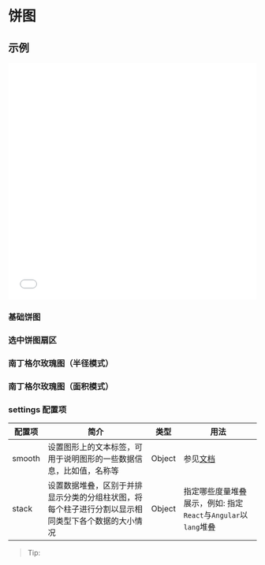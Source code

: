 # 饼图

## 示例

<iframe width="100%" height="480" src="//jsfiddle.net/vecharts/u9p0kvkq/embedded/result,html,js/?bodyColor=fff" allowfullscreen="allowfullscreen" frameborder="0"></iframe>


### 基础饼图

<vuep template="#basicPie"></vuep>

<script v-pre type="text/x-template" id="basicPie">
<template>
  <ve-pie-chart :data="chartData" />
</template>

<script>
 module.exports = {
    components: {
    	VePieChart: window['ve-charts'].default.VePieChart
  	},
    created () {
      this.chartData = {
        dimensions: {
          name: '渠道',
          data: ['APP', 'PC', 'M端', '微信', '手Q', '小程序']
        },
        measures: [{
          name: 'PV',
          data: [40000, 27800, 22000, 20200, 15600, 13600]
        }]
      }
    }
  }
</script>

### 选中饼图扇区

<vuep template="#selectedModePie"></vuep>

<script v-pre type="text/x-template" id="selectedModePie">
<template>
  <ve-pie-chart :data="chartData" :settings="chartSettings" />
</template>

<script>
 module.exports = {
    components: {
    	VePieChart: window['ve-charts'].default.VePieChart
  	},
    created () {
      this.chartData = {
        dimensions: {
          name: '渠道',
          data: ['APP', 'PC', 'M端', '微信', '手Q', '小程序']
        },
        measures: [{
          name: 'PV',
          data: [40000, 27800, 22000, 20200, 15600, 13600]
        }]
      }
      this.chartSettings = {
        selectedMode: 'single'
      }
    }
  }
</script>

### 南丁格尔玫瑰图（半径模式）

<vuep template="#radiusRose"></vuep>

<script v-pre type="text/x-template" id="radiusRose">
<template>
  <ve-pie-chart :data="chartData" :settings="chartSettings" />
</template>

<script>
 module.exports = {
    components: {
    	VePieChart: window['ve-charts'].default.VePieChart
  	},
    created () {
      this.chartData = {
        dimensions: {
          name: '渠道',
          data: ['APP', 'PC', 'M端', '微信', '手Q', '小程序']
        },
        measures: [{
          name: 'PV',
          data: [40000, 27800, 22000, 20200, 15600, 13600]
        }]
      }
      this.chartSettings = {
        roseType: 'radius',
        radius: [30, 110]
      }
    }
  }
</script>

### 南丁格尔玫瑰图（面积模式）

<vuep template="#areaRose"></vuep>

<script v-pre type="text/x-template" id="areaRose">
<template>
  <ve-pie-chart :data="chartData" :settings="chartSettings" />
</template>

<script>
 module.exports = {
    components: {
    	VePieChart: window['ve-charts'].default.VePieChart
  	},
    created () {
      this.chartData = {
        dimensions: {
          name: '渠道',
          data: ['APP', 'PC', 'M端', '微信', '手Q', '小程序']
        },
        measures: [{
          name: 'PV',
          data: [40000, 27800, 22000, 20200, 15600, 13600]
        }]
      }
      this.chartSettings = {
        roseType: 'area',
        radius: [30, 110]
      }
    }
  }
</script>

### settings 配置项

| 配置项 | 简介 | 类型 | 用法 |
| --- | --- | --- | --- |
| smooth | 设置图形上的文本标签，可用于说明图形的一些数据信息，比如值，名称等 | Object | 参见[文档](http://echarts.baidu.com/option.html#series-line.smooth) |
| stack | 设置数据堆叠，区别于并排显示分类的分组柱状图，将每个柱子进行分割以显示相同类型下各个数据的大小情况 | Object | 指定哪些度量堆叠展示，例如: 指定`React`与`Angular`以`lang`堆叠 |

> Tip: